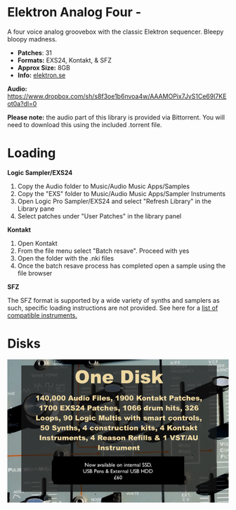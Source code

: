 # Elektron Analog Four -

A four voice analog groovebox with the classic Elektron sequencer. Bleepy bloopy madness.

-  **Patches**: 31
-   **Formats:** EXS24, Kontakt, & SFZ
-   **Approx Size:** 8GB
-   **Info:** [elektron.se](https://www.elektron.se/legacy-products/)

**Audio:** https://www.dropbox.com/sh/s8f3oe1b6nvoa4w/AAAMOPix7JvS1Ce69l7KEot0a?dl=0

**Please note:** the audio part of this library is provided via Bittorrent. You will need to download this using the included .torrent file.


# Loading

**Logic Sampler/EXS24**

1. Copy the Audio folder to Music/Audio Music Apps/Samples
2. Copy the "EXS" folder to Music/Audio Music Apps/Sampler Instruments
3. Open Logic Pro Sampler/EXS24 and select "Refresh Library" in the Library pane
4. Select patches under "User Patches" in the library panel 

****Kontakt****

1.  Open Kontakt
2. From the file menu select "Batch resave". Proceed with yes
3. Open the folder with the .nki files
4. Once the batch resave process has completed open a sample using the file browser

**SFZ**

The SFZ format is supported by a wide variety of synths and samplers as such, specific loading instructions are not provided. See here for a [list of compatible instruments.](https://sfzformat.com/software/players/) 

# Disks

[
![enter image description here](https://github.com/publicsamples/Public-Samples/blob/master/disk-big_0.png?raw=true)
](https://gum.co/modularsamples-drives)
